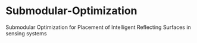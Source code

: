 # Submodular-Optimization
Submodular Optimization for Placement of Intelligent Reflecting Surfaces in  sensing systems
